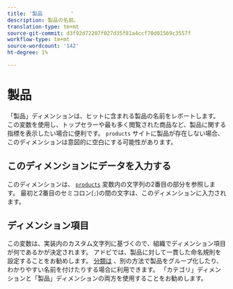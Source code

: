 ```yaml
---
title: '製品         '
description: 製品の名前。
translation-type: tm+mt
source-git-commit: d3f92d72207f027d35f81a4ccf70d01569c3557f
workflow-type: tm+mt
source-wordcount: '142'
ht-degree: 1%

---
```



# 製品         

「製品」ディメンションは、ヒットに含まれる製品の名前をレポートします。 この変数を使用し、トップセラーや最も多く閲覧された商品など、製品に関する指標を表示したい場合に便利です。 `products` サイトに製品が存在しない場合、このディメンションは意図的に空白にする可能性があります。

## このディメンションにデータを入力する

このディメンションは、 [`products`](/help/implement/vars/page-vars/products.md) 変数内の文字列の2番目の部分を参照します。 最初と2番目のセミコロン(`;`)の間の文字は、このディメンションに入力されます。

## ディメンション項目

この変数は、実装内のカスタム文字列に基づくので、組織でディメンション項目が何であるかが決定されます。 アドビでは、製品に対して一貫した命名規則を設定することをお勧めします。 [分類は](../c-classifications2/c-classifications.md) 、別の方法で製品をグループ化したり、わかりやすい名前を付けたりする場合に利用できます。 「カテゴリ」ディメンションと「製品」ディメンションの両方を使用することをお勧めします。
